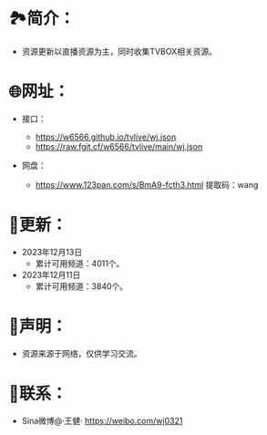 # 🏞️简介：
- 资源更新以直播资源为主，同时收集TVBOX相关资源。



# 🌐网址：
- 接口：
  - https://w6566.github.io/tvlive/wj.json
  - https://raw.fgit.cf/w6566/tvlive/main/wj.json

- 网盘：
  - https://www.123pan.com/s/BmA9-fcth3.html 提取码：wang

  

# 📔更新：
- 2023年12月13日
  - 累计可用频道：4011个。
- 2023年12月11日
  - 累计可用频道：3840个。


     
# 📖声明：
- 资源来源于网络，仅供学习交流。



# 📱联系：
- Sina微博@·王健·
https://weibo.com/wj0321
